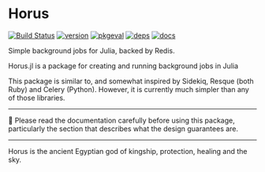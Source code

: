 # Horus

[![Build Status](https://github.com/aviks/Horus.jl/actions/workflows/CI.yml/badge.svg?branch=main)](https://github.com/aviks/Horus.jl/actions/workflows/CI.yml?query=branch%3Amain)
[![version](https://juliahub.com/docs/General/Horus/0.1.1/version.svg)](https://juliahub.com/ui/Packages/General/Horus)
[![pkgeval](https://juliahub.com/docs/General/Horus/0.1.1/pkgeval.svg)](https://juliahub.com/ui/Packages/General/Horus)
[![deps](https://juliahub.com/docs/General/Horus/0.1.1/deps.svg)](https://juliahub.com/ui/Packages/General/Horus?t=2)
[![docs](https://img.shields.io/badge/Documentation-blue)](https://docs.juliahub.com/General/Horus/stable/)


Simple background jobs for Julia, backed by Redis. 

Horus.jl is a package for creating and running background jobs in Julia

This package is similar to, and somewhat inspired by Sidekiq, Resque (both Ruby) and Celery (Python). However, it is currently much simpler than any of those libraries. 

---

🚨 Please read the documentation carefully before using this package, particularly the section that describes what the design guarantees are. 

--- 
Horus is the ancient Egyptian god of kingship, protection, healing and the sky. 
